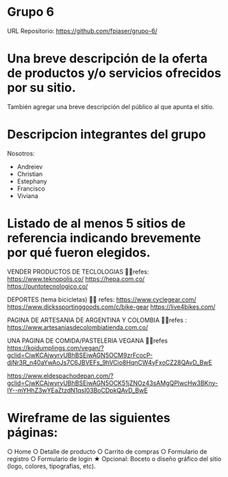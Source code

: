 # Grupo 6

URL Repositorio: 
https://github.com/fpiaser/grupo-6/

# Una breve descripción de la oferta de productos y/o servicios ofrecidos por su sitio. 
  También agregar una breve descripción del público al que apunta el sitio.

# Descripcion integrantes del grupo
Nosotros:
- Andreiev
- Christian
- Estephany
- Francisco
- Viviana

# Listado de al menos 5 sitios de referencia indicando brevemente por qué fueron elegidos.
VENDER PRODUCTOS DE TECLOLOGIAS
☝🏻refes: https://www.teknopolis.co/
          https://hepa.com.co/
          https://puntotecnologico.co/


DEPORTES (tema bicicletas)
☝🏻 refes: https://www.cyclegear.com/
https://www.dickssportinggoods.com/c/bike-gear
https://live4bikes.com/


PAGINA DE ARTESANIA DE ARGENTINA Y COLOMBIA
☝🏻refes : https://www.artesaniasdecolombiatienda.com.co/

UNA PAGINA DE COMIDA/PASTELERIA VEGANA
☝🏻refes  https://koidumplings.com/vegan/?gclid=CjwKCAjwyryUBhBSEiwAGN5OCM9zrFcocP-djNr3R_n40aYwAoJs7C6JBVEFs_9hVCio8HqnCW4yFxoCZ28QAvD_BwE

https://www.eldespachodepan.com/?gclid=CjwKCAjwyryUBhBSEiwAGN5OCK51jZNOz43sAMgQPlwcHw3BKny-lY--mYHhZ3wYEaZtzdN1qsI03BoCDpkQAvD_BwE

# Wireframe de las siguientes páginas:
○ Home
○ Detalle de producto
○ Carrito de compras
○ Formulario de registro
○ Formulario de login
★ Opcional: Boceto o diseño gráfico del sitio (logo, colores, tipografías, etc).
